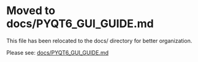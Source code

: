 # Moved to docs/PYQT6_GUI_GUIDE.md

This file has been relocated to the docs/ directory for better organization.

Please see: [docs/PYQT6_GUI_GUIDE.md](docs/PYQT6_GUI_GUIDE.md)
